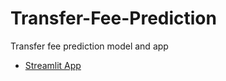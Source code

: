 # Transfer-Fee-Prediction
Transfer fee prediction model and app
- [Streamlit App](https://rarejae-transfer-fee-prediction-transfer-fee-app-9y2v7q.streamlit.app/)
